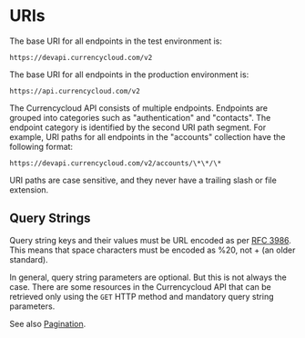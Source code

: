 # URIs
The base URI for all endpoints in the test environment is:

```
https://devapi.currencycloud.com/v2
```

The base URI for all endpoints in the production environment is:

```
https://api.currencycloud.com/v2
```

The Currencycloud API consists of multiple endpoints. Endpoints are grouped into categories such as "authentication" and "contacts". The endpoint category is identified by the second URI path segment. For example, URI paths for all endpoints in the "accounts" collection have the following format:

```
https://devapi.currencycloud.com/v2/accounts/\*\*/\*
```

URI paths are case sensitive, and they never have a trailing slash or file extension.

## Query Strings
Query string keys and their values must be URL encoded as per [RFC 3986](https://tools.ietf.org/html/rfc3986). This means that space characters must be encoded as %20, not + (an older standard).

In general, query string parameters are optional. But this is not always the case. There are some resources in the Currencycloud API that can be retrieved only using the ``GET`` HTTP method and mandatory query string parameters.

See also [Pagination](/overview/pagination).

